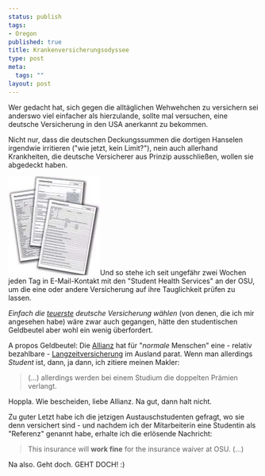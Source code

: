 ```yaml
--- 
status: publish
tags: 
- Oregon
published: true
title: Krankenversicherungsodyssee
type: post
meta: 
  tags: ""
layout: post
---
```

Wer gedacht hat, sich gegen die alltäglichen Wehwehchen zu versichern sei anderswo viel einfacher als hierzulande, sollte mal versuchen, eine deutsche Versicherung in den USA anerkannt zu bekommen.

Nicht nur, dass die deutschen Deckungssummen die dortigen Hanselen irgendwie irritieren ("wie jetzt, kein Limit?"), nein auch allerhand Krankheiten, die deutsche Versicherer aus Prinzip ausschließen, wollen sie abgedeckt haben.

<img src='/media/wp/thumb-formulare.jpg' alt='Von der Wiege bis zur Bahre: Formulare, Formulare...' class="alignleft" />Und so stehe ich seit ungefähr zwei Wochen jeden Tag in E-Mail-Kontakt mit den "Student Health Services" an der OSU, um die eine oder andere Versicherung auf ihre Tauglichkeit prüfen zu lassen.

<em>Einfach die <a href="http://dkv.de">teuerste</a> deutsche Versicherung wählen</em> (von denen, die ich mir angesehen habe) wäre zwar auch gegangen, hätte den studentischen Geldbeutel aber wohl ein wenig überfordert.
<!--more-->
A propos Geldbeutel: Die <a href="http://www.allianz.de">Allianz</a> hat für "<em>normale</em> Menschen" eine - relativ bezahlbare - <a href="http://allianz.de/produkte/personen/reisekranken/lange_reisen/index.html?foe=60&stype=50">Langzeitversicherung</a> im Ausland parat. Wenn man allerdings <em>Student</em> ist, dann, ja dann, ich zitiere meinen Makler:

<blockquote>(...) allerdings werden bei einem Studium die doppelten Prämien verlangt.</blockquote>

Hoppla. Wie bescheiden, liebe Allianz. Na gut, dann halt nicht.

Zu guter Letzt habe ich die jetzigen Austauschstudenten gefragt, wo sie denn versichert sind - und nachdem ich der Mitarbeiterin eine Studentin als "Referenz" genannt habe, erhalte ich die erlösende Nachricht:

<blockquote>This insurance will <strong>work fine</strong> for the insurance waiver at OSU. (...)</blockquote>

Na also. Geht doch. GEHT DOCH! :)

